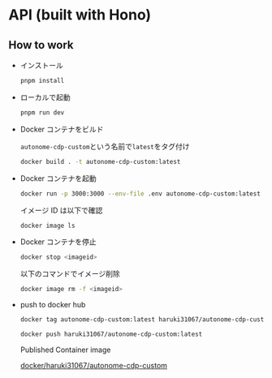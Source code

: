 # API (built with Hono)

## How to work

- インストール

  ```bash
  pnpm install
  ```

- ローカルで起動

  ```bash
  pnpm run dev
  ```

- Docker コンテナをビルド

  `autonome-cdp-custom`という名前で`latest`をタグ付け

  ```bash
  docker build . -t autonome-cdp-custom:latest
  ```

- Docker コンテナを起動

  ```bash
  docker run -p 3000:3000 --env-file .env autonome-cdp-custom:latest
  ```

  イメージ ID は以下で確認

  ```bash
  docker image ls
  ```

- Docker コンテナを停止

  ```bash
  docker stop <imageid>
  ```

  以下のコマンドでイメージ削除

  ```bash
  docker image rm -f <imageid>
  ```

- push to docker hub

  ```bash
  docker tag autonome-cdp-custom:latest haruki31067/autonome-cdp-custom:latest
  ```

  ```bash
  docker push haruki31067/autonome-cdp-custom:latest
  ```

  Published Container image

  [docker/haruki31067/autonome-cdp-custom](https://hub.docker.com/repository/docker/haruki31067/autonome-cdp-custom/general)
